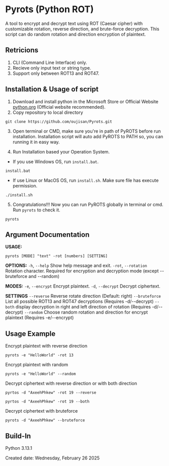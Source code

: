 # Pyrots (Python ROT)
A tool to encrypt and decrypt text using ROT (Caesar cipher) with customizable rotation, reverse direction, and brute-force decryption. This script can do random rotation and direction encryption of plaintext.

## Retricions
1. CLI (Command Line Interface) only.
2. Recieve only input text or string type.
3. Support only between ROT13 and ROT47.

## Installation & Usage of script
1. Download and install python in the Microsoft Store or Official Website [python.org](https://www.python.org/downloads/) (Official website recommended).
2. Copy repository to local directory
```
git clone https://github.com/oujisan/Pyrots.git
```
3. Open terminal or CMD, make sure you're in path of PyROTS before run installation. Installation script will auto add PyROTS to PATH so, you can running it in easy way.

4. Run Installation based your Operation System.
- If you use Windows OS, run `install.bat`.
```
install.bat
```
- If use Linux or MacOS OS, run `install.sh`. Make sure file has execute permission.
```
./install.sh
```
5. Congratulations!!! Now you can run PyROTS globally in terminal or cmd. Run `pyrots` to check it.
```
pyrots
```

## Argument Documentation
**USAGE:** 
```
pyrots [MODE] "text" -rot [numbers] [SETTING]
```
**OPTIONS:**
`-h`, `--help`       Show help message and exit.
`-rot`, `--rotation` Rotation character. Required for encryption and decryption mode (except --bruteforce and --random)

**MODES:**
`-e`, `--encrypt`    Encrypt plaintext.
`-d`, `--decrypt`    Decrypt ciphertext.

**SETTINGS**
`--reverse`          Reverse rotate direction (Default: right)
`--bruteforce`       List all possible ROT13 and ROT47 decryptions (Requires -d/--decrypt)
`--both`             display decryption in right and left direction of rotation (Requires -d/--decrypt)
`--random`           Choose random rotation and direction for encrypt plaintext (Requires -e/--encrypt)

## Usage Example
Encrypt plaintext with reverse direction
```
pyrots -e "HelloWorld" -rot 13
```

Encrypt plaintext with random
```
pyrots -e "HelloWorld" --random
```

Decrypt ciphertext with reverse direction or with both direction
```
pyrtos -d "AxeehPhkew" -rot 19 --reverse
```
```
pyrtos -d "AxeehPhkew" -rot 19 --both
```

Decrypt ciphertext with bruteforce
```
pyrots -d "AxeehPhkew" --bruteforce
```

## Build-In
Python 3.13.1

Created date: Wednesday, February 26 2025
